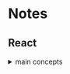 # Notes

## React 

<details>
<summary>main concepts</summary>

1. Hello World
2. Introducing JSX
3. Rendering Elements
4. Components and Props
5. State and Lifecycle
6. Handing Events
7. Conditional Rendering

</details>